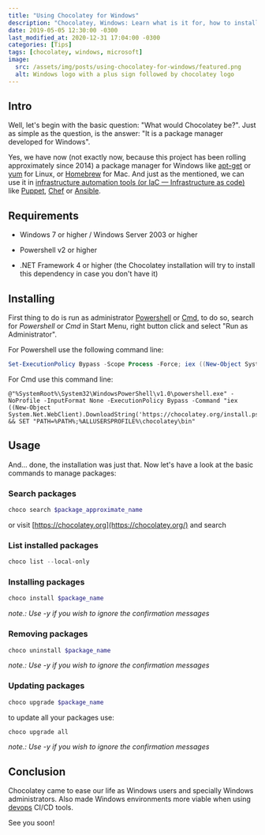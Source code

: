```yaml
---
title: "Using Chocolatey for Windows"
description: "Chocolatey, Windows: Learn what is it for, how to install and the usage of the package manager chocolatey for windows"
date: 2019-05-05 12:30:00 -0300
last_modified_at: 2020-12-31 17:04:00 -0300
categories: [Tips]
tags: [chocolatey, windows, microsoft]
image:
  src: /assets/img/posts/using-chocolatey-for-windows/featured.png
  alt: Windows logo with a plus sign followed by chocolatey logo
---
```


## Intro

Well, let's begin with the basic question: "What would Chocolatey be?". Just as simple as the question, is the answer: "It is a package manager developed for Windows".

Yes, we have now (not exactly now, because this project has been rolling approximately since 2014) a package manager for Windows like [apt-get](https://en.wikipedia.org/wiki/APT_(Package_Manager)) or [yum](https://en.wikipedia.org/wiki/Yum_(software)) for Linux, or [Homebrew](https://en.wikipedia.org/wiki/Homebrew_(package_management_software)) for Mac. And just as the mentioned, we can use it in [infrastructure automation tools (or IaC — Infrastructure as code)](https://en.wikipedia.org/wiki/Infrastructure_as_code) like [Puppet](https://puppet.com/), [Chef](https://www.chef.io/) or [Ansible](https://www.ansible.com/).

## Requirements
* Windows 7 or higher / Windows Server 2003 or higher

* Powershell v2 or higher

* .NET Framework 4 or higher (the Chocolatey installation will try to install this dependency in case you don't have it)

## Installing
First thing to do is run as administrator [Powershell](https://en.wikipedia.org/wiki/PowerShell) or [Cmd](https://en.wikipedia.org/wiki/Cmd.exe), to do so, search for *Powershell* or *Cmd* in Start Menu, right button click and select "Run as Administrator".

For Powershell use the following command line:
```powershell
Set-ExecutionPolicy Bypass -Scope Process -Force; iex ((New-Object System.Net.WebClient).DownloadString('https://chocolatey.org/install.ps1'))
```
For Cmd use this command line:
```shell
@"%SystemRoot%\System32\WindowsPowerShell\v1.0\powershell.exe" -NoProfile -InputFormat None -ExecutionPolicy Bypass -Command "iex ((New-Object System.Net.WebClient).DownloadString('https://chocolatey.org/install.ps1'))" && SET "PATH=%PATH%;%ALLUSERSPROFILE%\chocolatey\bin"
```

## Usage
And… done, the installation was just that. Now let's have a look at the basic commands to manage packages:

### Search packages
```powershell
choco search $package_approximate_name
```
or visit [https://chocolatey.org](https://chocolatey.org/) and search

### List installed packages
```powershell
choco list --local-only
```

### Installing packages
```powershell
choco install $package_name
```
*note.: Use -y if you wish to ignore the confirmation messages*

### Removing packages
```powershell
choco uninstall $package_name
```
*note.: Use -y if you wish to ignore the confirmation messages*

### Updating packages
```powershell
choco upgrade $package_name
```

to update all your packages use:
```powershell
choco upgrade all
```
*note.: Use -y if you wish to ignore the confirmation messages*

## Conclusion

Chocolatey came to ease our life as Windows users and specially Windows administrators. Also made Windows environments more viable when using [devops](https://en.wikipedia.org/wiki/DevOps) CI/CD tools.

See you soon!
